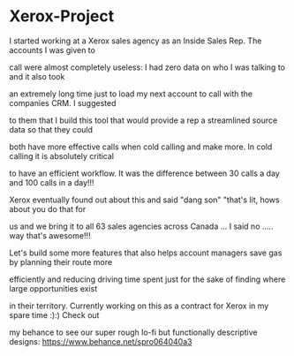 # Xerox-Project

I started working at a Xerox sales agency as an Inside Sales Rep. The accounts I was given to 

call were almost completely useless: I had zero data on who I was talking to and it also took 

an extremely long time just to load my next account to call with the companies CRM. I suggested 

to them that I build this tool that would provide a rep a streamlined source data so that they could 

both have more effective calls when cold calling and make more. In cold calling it is absolutely critical 

to have an efficient workflow. It was the difference between 30 calls a day and 100 calls in a day!!! 

Xerox eventually found out about this and said "dang son" "that's lit, hows about you do that for 

us and we bring it to all 63 sales agencies across Canada ... I said no ..... way that's awesome!!! 

Let's build some more features that also helps account managers save gas by planning their route more 

efficiently and reducing driving time spent just for the sake of finding where large opportunities exist 

in their territory. Currently working on this as a contract for Xerox in my spare time :):) Check out 

my behance to see our super rough lo-fi but functionally descriptive designs: https://www.behance.net/spro064040a3
